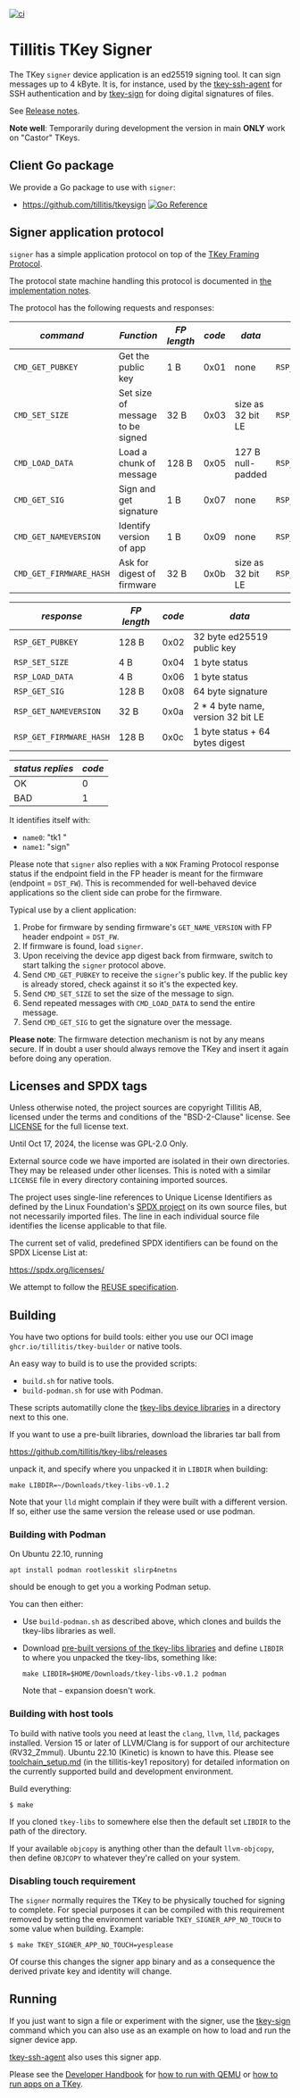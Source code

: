 [![ci](https://github.com/tillitis/tkey-device-signer/actions/workflows/ci.yaml/badge.svg?branch=main&event=push)](https://github.com/tillitis/tkey-device-signer/actions/workflows/ci.yaml)

# Tillitis TKey Signer

The TKey `signer` device application is an ed25519 signing tool. It
can sign messages up to 4 kByte. It is, for instance, used by the
[tkey-ssh-agent](https://github.com/tillitis/tkey-ssh-agent) for SSH
authentication and by
[tkey-sign](https://github.com/tillitis/tkey-sign-cli) for doing
digital signatures of files.

See [Release notes](RELEASE.md).

**Note well**: Temporarily during development the version in main
**ONLY** work on "Castor" TKeys.

## Client Go package

We provide a Go package to use with `signer`:

- https://github.com/tillitis/tkeysign [![Go Reference](https://pkg.go.dev/badge/github.com/tillitis/tkeysign.svg)](https://pkg.go.dev/github.com/tillitis/tkeysign)

## Signer application protocol

`signer` has a simple application protocol on top of the [TKey Framing
Protocol](https://dev.tillitis.se/protocol/#framing-protocol).

The protocol state machine handling this protocol is documented in
[the implementation notes](docs/implementation-notes.md).

The protocol has the following requests and responses:

| *command*               | *Function*                       | *FP length* | *code* | *data*            | *response*              |
|-------------------------|----------------------------------|-------------|--------|-------------------|-------------------------|
| `CMD_GET_PUBKEY`        | Get the public key               | 1 B         | 0x01   | none              | `RSP_GET_PUBKEY`        |
| `CMD_SET_SIZE`          | Set size of message to be signed | 32 B        | 0x03   | size as 32 bit LE | `RSP_SET_SIZE`          |
| `CMD_LOAD_DATA`         | Load a chunk of message          | 128 B       | 0x05   | 127 B null-padded | `RSP_LOAD_DATA`         |
| `CMD_GET_SIG`           | Sign and get signature           | 1 B         | 0x07   | none              | `RSP_GET_SIG`           |
| `CMD_GET_NAMEVERSION`   | Identify version of app          | 1 B         | 0x09   | none              | `RSP_GET_NAMEVERSION`   |
| `CMD_GET_FIRMWARE_HASH` | Ask for digest of firmware       | 32 B        | 0x0b   | size as 32 bit LE | `RSP_GET_FIRMWARE_HASH` |

| *response*              | *FP length* | *code* | *data*                             |
|-------------------------|-------------|--------|------------------------------------|
| `RSP_GET_PUBKEY`        | 128 B       | 0x02   | 32 byte ed25519 public key         |
| `RSP_SET_SIZE`          | 4 B         | 0x04   | 1 byte status                      |
| `RSP_LOAD_DATA`         | 4 B         | 0x06   | 1 byte status                      |
| `RSP_GET_SIG`           | 128 B       | 0x08   | 64 byte signature                  |
| `RSP_GET_NAMEVERSION`   | 32 B        | 0x0a   | 2 * 4 byte name, version 32 bit LE |
| `RSP_GET_FIRMWARE_HASH` | 128 B       | 0x0c   | 1 byte status + 64 bytes digest    |

| *status replies* | *code* |
|------------------|--------|
| OK               | 0      |
| BAD              | 1      |

It identifies itself with:

- `name0`: "tk1  "
- `name1`: "sign"

Please note that `signer` also replies with a `NOK` Framing Protocol
response status if the endpoint field in the FP header is meant for
the firmware (endpoint = `DST_FW`). This is recommended for
well-behaved device applications so the client side can probe for the
firmware.

Typical use by a client application:

1. Probe for firmware by sending firmware's `GET_NAME_VERSION` with FP
   header endpoint = `DST_FW`.
2. If firmware is found, load `signer`.
3. Upon receiving the device app digest back from firmware, switch to
   start talking the `signer` protocol above.
4. Send `CMD_GET_PUBKEY` to receive the `signer`'s public key. If the
   public key is already stored, check against it so it's the expected
   key.
5. Send `CMD_SET_SIZE` to set the size of the message to sign.
6. Send repeated messages with `CMD_LOAD_DATA` to send the
   entire message.
7. Send `CMD_GET_SIG` to get the signature over the message.

**Please note**: The firmware detection mechanism is not by any means
secure. If in doubt a user should always remove the TKey and insert it
again before doing any operation.

## Licenses and SPDX tags

Unless otherwise noted, the project sources are copyright Tillitis AB,
licensed under the terms and conditions of the "BSD-2-Clause" license.
See [LICENSE](LICENSE) for the full license text.

Until Oct 17, 2024, the license was GPL-2.0 Only.

External source code we have imported are isolated in their own
directories. They may be released under other licenses. This is noted
with a similar `LICENSE` file in every directory containing imported
sources.

The project uses single-line references to Unique License Identifiers
as defined by the Linux Foundation's [SPDX project](https://spdx.org/)
on its own source files, but not necessarily imported files. The line
in each individual source file identifies the license applicable to
that file.

The current set of valid, predefined SPDX identifiers can be found on
the SPDX License List at:

https://spdx.org/licenses/

We attempt to follow the [REUSE
specification](https://reuse.software/).

## Building

You have two options for build tools: either you use our OCI image
`ghcr.io/tillitis/tkey-builder` or native tools.

An easy way to build is to use the provided scripts:

- `build.sh` for native tools.
- `build-podman.sh` for use with Podman.

These scripts automatilly clone the [tkey-libs device
libraries](https://github.com/tillitis/tkey-libs) in a directory next
to this one.

If you want to use a pre-built libraries, download the libraries tar
ball from

https://github.com/tillitis/tkey-libs/releases

unpack it, and specify where you unpacked it in `LIBDIR` when
building:

```
make LIBDIR=~/Downloads/tkey-libs-v0.1.2
```

Note that your `lld` might complain if they were built with a
different version. If so, either use the same version the release used
or use podman.

### Building with Podman

On Ubuntu 22.10, running

```
apt install podman rootlesskit slirp4netns
```

should be enough to get you a working Podman setup.

You can then either:

- Use `build-podman.sh` as described above, which clones and builds
  the tkey-libs libraries as well.

- Download [pre-built versions of the tkey-libs
  libraries](https://github.com/tillitis/tkey-libs/releases) and
  define `LIBDIR` to where you unpacked the tkey-libs, something
  like:

  ```
  make LIBDIR=$HOME/Downloads/tkey-libs-v0.1.2 podman
  ```

  Note that `~` expansion doesn't work.

### Building with host tools

To build with native tools you need at least the `clang`, `llvm`,
`lld`, packages installed. Version 15 or later of LLVM/Clang is for
support of our architecture (RV32\_Zmmul). Ubuntu 22.10 (Kinetic) is
known to have this. Please see
[toolchain_setup.md](https://github.com/tillitis/tillitis-key1/blob/main/doc/toolchain_setup.md)
(in the tillitis-key1 repository) for detailed information on the
currently supported build and development environment.

Build everything:

```
$ make
```

If you cloned `tkey-libs` to somewhere else then the default set
`LIBDIR` to the path of the directory.

If your available `objcopy` is anything other than the default
`llvm-objcopy`, then define `OBJCOPY` to whatever they're called on
your system.

### Disabling touch requirement

The `signer` normally requires the TKey to be physically touched for
signing to complete. For special purposes it can be compiled with this
requirement removed by setting the environment variable
`TKEY_SIGNER_APP_NO_TOUCH` to some value when building. Example:

```
$ make TKEY_SIGNER_APP_NO_TOUCH=yesplease
```

Of course this changes the signer app binary and as a consequence the
derived private key and identity will change.

## Running

If you just want to sign a file or experiment with the signer, use the
[tkey-sign](https://github.com/tillitis/tkey-sign-cli) command which
you can also use as an example on how to load and run the signer
device app.

[tkey-ssh-agent](https://github.com/tillitis/tillitis-key1-apps) also
uses this signer app.

Please see the [Developer Handbook](https://dev.tillitis.se/) for [how
to run with QEMU](https://dev.tillitis.se/tools/#qemu-emulator) or
[how to run apps on a
TKey](https://dev.tillitis.se/devapp/#running-tkey-apps).
